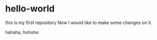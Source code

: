 # hello-world
this is my first repository
Now I would like to make some changes on it.

hahaha, hohoho